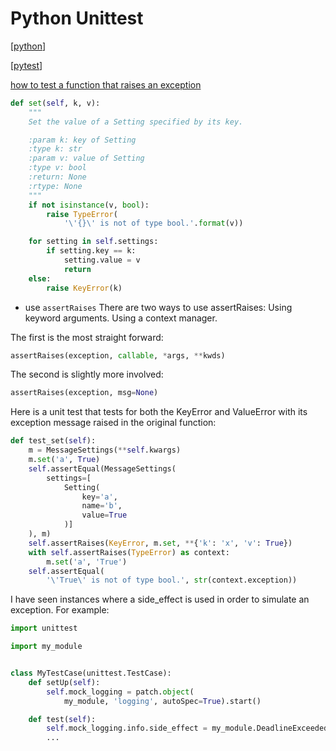 # Python Unittest

[[python]]

[[pytest]]

[how to test a function that raises an exception](https://nickolaskraus.org/articles/how-to-test-a-function-that-raises-an-exception/)


```python
def set(self, k, v):
    """
    Set the value of a Setting specified by its key.

    :param k: key of Setting
    :type k: str
    :param v: value of Setting
    :type v: bool
    :return: None
    :rtype: None
    """
    if not isinstance(v, bool):
        raise TypeError(
            '\'{}\' is not of type bool.'.format(v))

    for setting in self.settings:
        if setting.key == k:
            setting.value = v
            return
    else:
        raise KeyError(k)
```

- use `assertRaises`
There are two ways to use assertRaises:
Using keyword arguments.
Using a context manager.


The first is the most straight forward:
```python
assertRaises(exception, callable, *args, **kwds)
```

The second is slightly more involved:

```python
assertRaises(exception, msg=None)
```

Here is a unit test that tests for both the KeyError and ValueError with its exception message raised in the original function:
```python
def test_set(self):
    m = MessageSettings(**self.kwargs)
    m.set('a', True)
    self.assertEqual(MessageSettings(
        settings=[
            Setting(
                key='a',
                name='b',
                value=True
            )]
    ), m)
    self.assertRaises(KeyError, m.set, **{'k': 'x', 'v': True})
    with self.assertRaises(TypeError) as context:
        m.set('a', 'True')
    self.assertEqual(
        '\'True\' is not of type bool.', str(context.exception))
```

I have seen instances where a side_effect is used in order to simulate an exception. For example:
```python
import unittest

import my_module


class MyTestCase(unittest.TestCase):
    def setUp(self):
        self.mock_logging = patch.object(
            my_module, 'logging', autoSpec=True).start()

    def test(self):
        self.mock_logging.info.side_effect = my_module.DeadlineExceededError
        ...
```

[//begin]: # "Autogenerated link references for markdown compatibility"
[python]: python.md "Python"
[pytest]: pytest.md "pytest"
[//end]: # "Autogenerated link references"